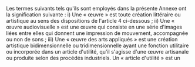 Les termes suivants tels qu'ils sont employés dans la présente Annexe ont la signification
suivante :
i) Une « œuvre » est toute création littéraire ou artistique au sens des
dispositions de l'article 4 ci-dessous ;
ii) Une « œuvre audiovisuelle » est une œuvre qui consiste en une série
d'images liées entre elles qui donnent une impression de mouvement,
accompagnée ou non de sons ;
iii) Une « œuvre des arts appliqués » est une création artistique
bidimensionnelle ou tridimensionnelle ayant une fonction utilitaire ou
incorporée dans un article d'utilité, qu'il s'agisse d'une œuvre artisanale
ou produite selon des procédés industriels. Un « article d'utilité » est un